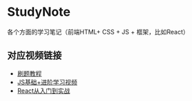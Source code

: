 # StudyNote
各个方面的学习笔记（前端HTML+ CSS + JS + 框架，比如React）
## 对应视频链接
- [刷题教程](https://programmercarl.com/)    
- [JS基础+进阶学习视频](https://programmercarl.com](https://www.bilibili.com/video/BV1Y84y1L7Nn/?spm_id_from=333.788.top_right_bar_window_custom_collection.content.click&vd_source=c8b9ba4c470a783033f0287d1c7b102b)/)
- [React从入门到实战](https://www.bilibili.com/video/BV1Z44y1K7Fj/?spm_id_from=333.1007.top_right_bar_window_custom_collection.content.click&vd_source=c8b9ba4c470a783033f0287d1c7b102b)
